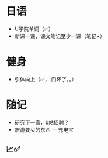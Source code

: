 # 日语
- U学院单词（✅）
- 新课一课，课文笔记至少一课（笔记×）
# 健身
- 引体向上（✅， 门坏了。。）
# 随记
- 研究下一家，b站招聘？
- 旅游要买的东西
-- 充电宝
## 📈✅